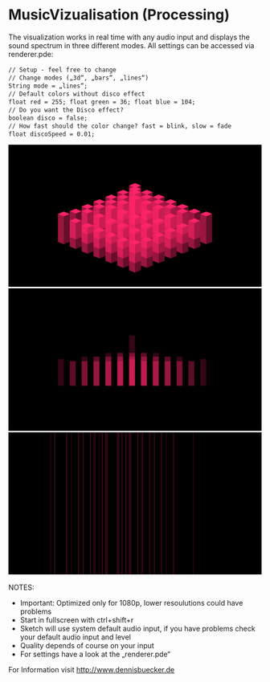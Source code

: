 MusicVizualisation (Processing)
==================

The visualization works in real time with any audio input and displays the sound spectrum in three different modes. All settings can be accessed via renderer.pde:

```
// Setup - feel free to change
// Change modes („3d“, „bars“, „lines“)
String mode = „lines“;
// Default colors without disco effect
float red = 255; float green = 36; float blue = 104;
// Do you want the Disco effect?
boolean disco = false;
// How fast should the color change? fast = blink, slow = fade
float discoSpeed = 0.01;
```

![](https://raw.githubusercontent.com/denbue/MusicVizualisation/master/images-for-documentation/3d.png)
![](https://raw.githubusercontent.com/denbue/MusicVizualisation/master/images-for-documentation/bars.png)
![](https://raw.githubusercontent.com/denbue/MusicVizualisation/master/images-for-documentation/lines.png)


NOTES:
- Important: Optimized only for 1080p, lower resoulutions could have problems
- Start in fullscreen with ctrl+shift+r
- Sketch will use system default audio input, if you have problems check your default audio input and level
- Quality depends of course on your input
- For settings have a look at the „renderer.pde“


For Information visit http://www.dennisbuecker.de
